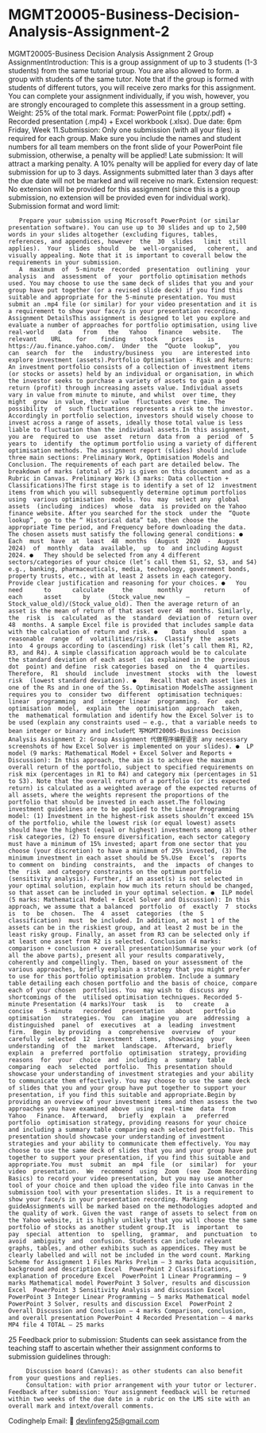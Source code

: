 # MGMT20005-Business-Decision-Analysis-Assignment-2
MGMT20005-Business Decision Analysis Assignment 2
Group AssignmentIntroduction: This is a group assignment of up to 3 students (1-3 students) from the same tutorial group. You are also allowed to form. a group with students of the same tutor. Note that if the group is formed with students of different tutors, you will receive zero marks for this assignment. You can complete your assignment individually, if you wish, however, you are strongly encouraged to complete this assessment in a group setting. Weight: 25% of the total mark. Format: PowerPoint file (.pptx/.pdf) + Recorded presentation (.mp4) + Excel workbook (.xlsx). Due date: 6pm Friday, Week 11.Submission: Only one submission (with all your files) is required for each group. Make sure you include the names and student numbers for all team members on the front slide of your PowerPoint file submission, otherwise, a penalty will be applied! Late submission: It will attract a marking penalty. A 10% penalty will be applied for every day of late submission for up to 3 days. Assignments submitted later than 3 days after the due date will not be marked and will receive no mark. Extension request: No extension will be provided for this assignment (since this is a group submission, no extension will be provided even for individual work). Submission format and word limit:

       Prepare your submission using Microsoft PowerPoint (or similar presentation software). You can use up to 30 slides and up to 2,500 words in your slides altogether (excluding figures, tables, references, and appendices, however  the  30  slides   limit  still  applies).  Your  slides  should   be  well-organised,   coherent,  and  visually appealing. Note that it is important to coverall below the requirements in your submission.
       A  maximum  of  5-minute  recorded  presentation  outlining  your  analysis  and  assessment  of  your  portfolio optimisation methods used. You may choose to use the same deck of slides that you and your group have put together (or a revised slide deck) if you find this suitable and appropriate for the 5-minute presentation. You must submit an .mp4 file (or similar) for your video presentation and it is a requirement to show your face/s in your presentation recording. Assignment DetailsThis assignment is designed to let you explore and evaluate a number of approaches for portfolio optimisation, using live    real-world    data   from   the   Yahoo   finance   website.   The    relevant    URL    for    finding    stock    prices    is https://au.finance.yahoo.com/.  Under  the  “Quote  lookup”,  you   can  search  for  the   industry/business  you   are interested into explore investment (assets).Portfolio Optimisation - Risk and Return: An investment portfolio consists of a collection of investment items (or stocks or assets) held by an individual or organisation, in which the investor seeks to purchase a variety of assets to gain a good return (profit) through increasing assets value. Individual assets vary in value from minute to minute, and whilst  over time, they  might  grow  in value, their value  fluctuates over time. The  possibility  of  such fluctuations represents a risk to the investor. Accordingly in portfolio selection, investors should wisely choose to invest across a range of assets, ideally those total value is less liable to fluctuation than the individual assets.In this assignment, you are  required to  use  asset  return  data from  a  period  of  5 years to  identify  the optimum portfolio using a variety of different optimisation methods. The assignment report (slides) should include three main sections: Preliminary Work, Optimisation Models and Conclusion. The requirements of each part are detailed below. The breakdown of marks (atotal of 25) is given on this document and as a Rubric in Canvas. Preliminary Work (3 marks: Data collection + Classifications)The first stage is to identify a set of 12  investment  items from which you will subsequently determine optimum portfolios  using  various optimisation  models. You  may  select any  global  assets  (including  indices)  whose  data  is provided on the Yahoo finance website. After you searched for the stock  under the  “Quote  lookup”,  go to the “ Historical data” tab, then choose the appropriate Time period, and Frequency before downloading the data. The chosen assets must satisfy the following general conditions: ●    Each  must  have  at  least  48  months  (August  2020  -  August  2024)  of  monthly  data  available,  up  to  and including August 2024. ●   They should be selected from any 4 different sectors/categories of your choice (let’s call them S1, S2, S3, and S4) e.g., banking, pharmaceuticals, media, technology, government bonds, property trusts, etc., with at least 2 assets in each category. Provide clear justification and reasoning for your choices. ●   You     need      to      calculate     the       monthly      return     of      each      asset      by     (Stock_value_new      – Stock_value_old)/(Stock_value_old). Then the average return of an asset is the mean of return of that asset over 48  months. Similarly, the  risk  is  calculated  as the  standard  deviation of  return over 48  months. A sample Excel file is provided that includes sample data with the calculation of return and risk. ●    Data  should  span  a  reasonable  range  of  volatilities/risks.  Classify  the  assets  into  4 groups according to (ascending) risk (let’s call them R1, R2, R3, and R4). A simple classification approach would be to calculate the standard deviation of each asset  (as explained in the  previous dot  point) and define  risk categories based  on  the 4  quartiles.  Therefore,  R1  should  include  investment  stocks  with  the  lowest  risk  (lowest standard deviation). ●    Recall that each asset lies in one of the Rs and in one of the Ss. Optimisation ModelsThe assignment  requires you to  consider two  different  optimisation techniques: linear  programming  and  integer linear  programming.  For  each  optimisation  model,  explain  the  optimisation  approach  taken,  the  mathematical formulation and identify how the Excel Solver is to be used (explain any constraints used – e.g., that a variable needs to bean integer or binary and include代 写MGMT20005-Business Decision Analysis Assignment 2: Group Assignment 代做程序编程语言 any necessary screenshots of how Excel Solver is implemented on your slides). ●  LP model (9 marks: Mathematical Model + Excel Solver and Reports + Discussion): In this approach, the aim is to achieve the maximum overall return of the portfolio, subject to specified requirements on risk mix (percentages in R1 to R4) and category mix (percentages in S1 to S3). Note that the overall return of a portfolio (or its expected return) is calculated as a weighted average of the expected returns of all assets, where the weights represent the proportions of the portfolio that should be invested in each asset.The following investment guidelines are to be applied to the Linear Programming model: (1) Investment in the highest-risk assets shouldn’t exceed 15% of the portfolio, while the lowest risk (or equal lowest) assets should have the highest (equal or highest) investments among all other risk categories, (2) To ensure diversification, each sector category must have a minimum of 15% invested; apart from one sector that you choose (your discretion) to have a minimum of 25% invested, (3) The minimum investment in each asset should be 5%.Use  Excel’s  reports  to comment on  binding  constraints,  and the  impacts  of changes to the  risk  and category constraints on the optimum portfolio (sensitivity analysis). Further, if an asset(s) is not selected in your optimal solution, explain how much its return should be changed, so that asset can be included in your optimal selection. ●  ILP model (5 marks: Mathematical Model + Excel Solver and Discussion): In this approach, we assume that a balanced  portfolio  of  exactly  7  stocks  is  to  be  chosen.  The  4  asset  categories  (the  S  classification)  must  be included. In addition, at most 1 of the assets can be in the riskiest group, and at least 2 must be in the least risky group. Finally, an asset from R3 can be selected only if at least one asset from R2 is selected. Conclusion (4 marks: comparison + conclusion + overall presentation)Summarise your work (of all the above parts), present all your results comparatively, coherently and compellingly. Then, based on your assessment of the various approaches, briefly explain a strategy that you might prefer to use for this portfolio optimisation problem. Include a summary table detailing each chosen portfolio and the basis of choice, compare each of your chosen  portfolios. You  may wish to  discuss any shortcomings of the  utilised optimisation techniques. Recorded 5-minute Presentation (4 marks)Your  task   is   to   create   a   concise   5-minute   recorded   presentation   about   portfolio   optimisation   strategies. You  can  imagine you  are  addressing  a  distinguished  panel  of  executives  at  a  leading  investment  firm.  Begin  by providing  a  comprehensive  overview  of  your   carefully  selected  12  investment  items,  showcasing  your   keen understanding  of  the  market  landscape.  Afterward,  briefly  explain  a  preferred  portfolio  optimisation  strategy, providing   reasons  for  your  choice  and  including  a  summary  table  comparing  each  selected  portfolio.  This presentation should showcase your understanding of investment strategies and your ability to communicate them effectively. You may choose to use the same deck of slides that you and your group have put together to support your presentation, if you find this suitable and appropriate.Begin by providing an overview of your investment items and then assess the two approaches you have examined above  using  real-time  data  from  Yahoo   Finance.  Afterward,   briefly  explain  a   preferred  portfolio  optimisation strategy, providing reasons for your choice and including a summary table comparing each selected portfolio. This presentation should showcase your understanding of investment strategies and your ability to communicate them effectively. You may choose to use the same deck of slides that you and your group have put together to support your presentation, if you find this suitable and appropriate.You  must  submit  an  mp4  file  (or  similar)  for  your  video  presentation.  We  recommend  using  Zoom  (see  Zoom Recording Basics) to record your video presentation, but you may use another tool of your choice and then upload the video file into Canvas in the submission tool with your presentation slides. It is a requirement to show your face/s in your presentation recording. Marking guideAssignments will be marked based on the methodologies adopted and the quality of work. Given the vast  range of assets to select from on the Yahoo website, it is highly unlikely that you will choose the same portfolio of stocks as another student group.It  is  important  to  pay  special  attention  to  spelling,  grammar,  and  punctuation  to  avoid  ambiguity  and  confusion. Students can include relevant graphs, tables, and other exhibits such as appendices. They must be clearly labelled and will not be included in the word count. Marking Scheme for Assignment 1 Files Marks Prelim – 3 marks Data acquisition, background and description Excel  PowerPoint 2 Classifications, explanation of procedure Excel  PowerPoint 1 Linear Programming – 9 marks Mathematical model PowerPoint 3 Solver, results and discussion Excel  PowerPoint 3 Sensitivity Analysis and discussion Excel  PowerPoint 3 Integer Linear Programming – 5 marks Mathematical model PowerPoint 3 Solver, results and discussion Excel  PowerPoint 2 Overall Discussion and Conclusion – 4 marks Comparison, conclusion, and overall presentation PowerPoint 4 Recorded Presentation – 4 marks MP4 file 4 TOTAL – 25 marks

25 Feedback prior to submission: Students can seek assistance from the teaching staff to ascertain whether their assignment conforms to submission guidelines through:

         Discussion board (Canvas): as other students can also benefit from your questions and replies.
         Consultation: with prior arrangement with your tutor or lecturer. Feedback after submission: Your assignment feedback will be returned within two weeks of the due date in a rubric on the LMS site with an overall mark and intext/overall comments.

Codinghelp Email:  📧 devlinfeng25@gmail.com
